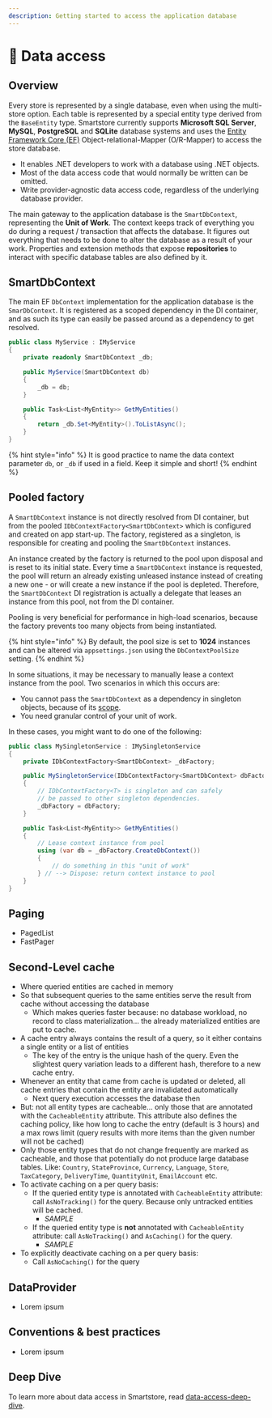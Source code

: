 ```yaml
---
description: Getting started to access the application database
---
```


# 🥚 Data access

## Overview

Every store is represented by a single database, even when using the multi-store option. Each table is represented by a special entity type derived from the `BaseEntity` type. Smartstore currently supports **Microsoft SQL Server**, **MySQL**, **PostgreSQL** and **SQLite** database systems and uses the [Entity Framework Core (EF)](https://learn.microsoft.com/en-us/ef/core/) Object-relational-Mapper (O/R-Mapper) to access the store database.

* It enables .NET developers to work with a database using .NET objects.
* Most of the data access code that would normally be written can be omitted.
* Write provider-agnostic data access code, regardless of the underlying database provider.

The main gateway to the application database is the `SmartDbContext`, representing the **Unit of Work**. The context keeps track of everything you do during a request / transaction that affects the database. It figures out everything that needs to be done to alter the database as a result of your work. Properties and extension methods that expose **repositories** to interact with specific database tables are also defined by it.

## SmartDbContext

The main EF `DbContext` implementation for the application database is the `SmarDbContext`. It is registered as a scoped dependency in the DI container, and as such its type can easily be passed around as a dependency to get resolved.

```csharp
public class MyService : IMyService
{
    private readonly SmartDbContext _db;

    public MyService(SmartDbContext db)
    {
        _db = db;
    }

    public Task<List<MyEntity>> GetMyEntities()
    {
        return _db.Set<MyEntity>().ToListAsync();
    }
}
```

{% hint style="info" %}
It is good practice to name the data context parameter `db`, or `_db` if used in a field. Keep it simple and short!
{% endhint %}

## Pooled factory

A `SmartDbContext` instance is not directly resolved from DI container, but from the pooled `IDbContextFactory<SmartDbContext>` which is configured and created on app start-up. The factory, registered as a singleton, is responsible for creating and pooling the `SmartDbContext` instances.

An instance created by the factory is returned to the pool upon disposal and is reset to its initial state. Every time a `SmartDbContext` instance is requested, the pool will return an already existing unleased instance instead of creating a new one - or will create a new instance if the pool is depleted. Therefore, the `SmartDbContext` DI registration is actually a delegate that leases an instance from this pool, not from the DI container.

Pooling is very beneficial for performance in high-load scenarios, because the factory prevents too many objects from being instantiated.

{% hint style="info" %}
By default, the pool size is set to **1024** instances and can be altered via `appsettings.json` using the `DbContextPoolSize` setting.
{% endhint %}

In some situations, it may be necessary to manually lease a context instance from the pool. Two scenarios in which this occurs are:

* You cannot pass the `SmartDbContext` as a dependency in singleton objects, because of its [scope](dependency-injection.md).
* You need granular control of your unit of work.

In these cases, you might want to do one of the following:

```csharp
public class MySingletonService : IMySingletonService 
{
    private IDbContextFactory<SmartDbContext> _dbFactory;

    public MySingletonService(IDbContextFactory<SmartDbContext> dbFactory)
    {
        // IDbContextFactory<T> is singleton and can safely 
        // be passed to other singleton dependencies.
        _dbFactory = dbFactory;
    }

    public Task<List<MyEntity>> GetMyEntities()
    {
        // Lease context instance from pool
        using (var db = _dbFactory.CreateDbContext())
        {
            // do something in this "unit of work"
        } // --> Dispose: return context instance to pool
    }
}
```

## Paging

* PagedList
* FastPager

## Second-Level cache

* Where queried entities are cached in memory
* So that subsequent queries to the same entities serve the result from cache without accessing the database
  * Which makes queries faster because: no database workload, no record to class materialization... the already materialized entities are put to cache.
* A cache entry always contains the result of a query, so it either contains a single entity or a list of entities
  * The key of the entry is the unique hash of the query. Even the slightest query variation leads to a different hash, therefore to a new cache entry.
* Whenever an entity that came from cache is updated or deleted, all cache entries that contain the entity are invalidated automatically
  * Next query execution accesses the database then
* But: not all entity types are cacheable... only those that are annotated with the `CacheableEntity` attribute. This attribute also defines the caching policy, like how long to cache the entry (default is 3 hours) and a max rows limit (query results with more items than the given number will not be cached)
* Only those entity types that do not change frequently are marked as cacheable, and those that potentially do not produce large database tables. Like: `Country`, `StateProvince`, `Currency`, `Language`, `Store`, `TaxCategory`, `DeliveryTime`, `QuantityUnit`, `EmailAccount` etc.
* To activate caching on a per query basis:
  * If the queried entity type is annotated with `CacheableEntity` attribute: call `AsNoTracking()` for the query. Because only untracked entities will be cached.
    * _SAMPLE_
  * If the queried entity type is **not** annotated with `CacheableEntity` attribute: call `AsNoTracking()` and `AsCaching()` for the query.
    * _SAMPLE_
* To explicitly deactivate caching on a per query basis:
  * Call `AsNoCaching()` for the query

## DataProvider

* Lorem ipsum

## Conventions & best practices

* Lorem ipsum

## Deep Dive

To learn more about data access in Smartstore, read [data-access-deep-dive](../framework/advanced/data-access-deep-dive/ "mention").

